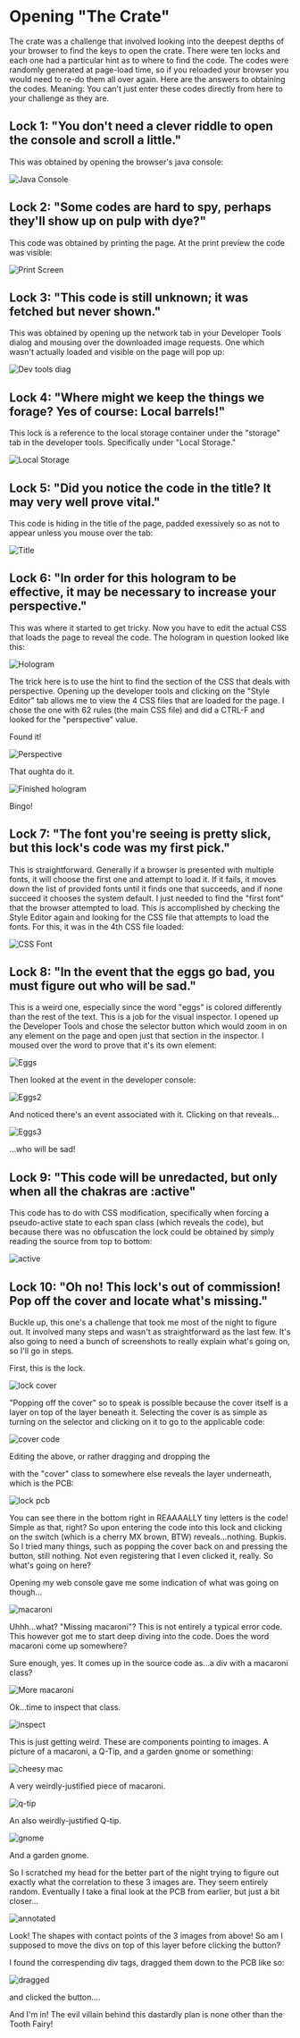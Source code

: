 # Opening "The Crate"

The crate was a challenge that involved looking into the deepest
depths of your browser to find the keys to open the crate. There
were ten locks and each one had a particular hint as to where to
find the code. The codes were randomly generated at page-load
time, so if you reloaded your browser you would need to re-do
them all over again. Here are the answers to obtaining the codes.
Meaning: You can't just enter these codes directly from here to
your challenge as they are.

## Lock 1: "You don't need a clever riddle to open the console and scroll a little."

This was obtained by opening the browser's java console:

![Java Console](../images/hhc-lock1.jpg)

## Lock 2: "Some codes are hard to spy, perhaps they'll show up on pulp with dye?"

This code was obtained by printing the page. At the print preview
the code was visible:

![Print Screen](../images/hhc-lock2.jpg)

## Lock 3: "This code is still unknown; it was fetched but never shown."

This was obtained by opening up the network tab in your Developer Tools dialog and
mousing over the downloaded image requests. One which wasn't actually loaded and
visible on the page will pop up:

![Dev tools diag](../images/hhc-lock3.jpg)

## Lock 4: "Where might we keep the things we forage? Yes of course: Local barrels!"

This lock is a reference to the local storage container under the "storage" tab
in the developer tools. Specifically under "Local Storage."

![Local Storage](../images/hhc-lock4.jpg)

## Lock 5: "Did you notice the code in the title? It may very well prove vital."

This code is hiding in the title of the page, padded exessively so as not to appear
unless you mouse over the tab:

![Title](../images/hhc-lock5.jpg)

## Lock 6: "In order for this hologram to be effective, it may be necessary to increase your perspective."

This was where it started to get tricky. Now you have to edit the actual CSS that
loads the page to reveal the code. The hologram in question looked like this:

![Hologram](../images/hhc-hologram.jpg)

The trick here is to use the hint to find the section of the CSS that deals with
perspective. Opening up the developer tools and clicking on the "Style Editor" tab
allows me to view the 4 CSS files that are loaded for the page. I chose the one
with 62 rules (the main CSS file) and did a CTRL-F and looked for the "perspective"
value.
		
Found it!

![Perspective](../images/hhc-perspective.jpg)

That oughta do it.

![Finished hologram](../images/hhc-hologram2.jpg)

Bingo!

## Lock 7: "The font you're seeing is pretty slick, but this lock's code was my first pick."

This is straightforward. Generally if a browser is presented with multiple fonts,
it will choose the first one and attempt to load it. If it fails, it moves down the
list of provided fonts until it finds one that succeeds, and if none succeed it
chooses the system default. I just needed to find the "first font" that the browser
attempted to load. This is accomplished by checking the Style Editor again and
looking for the CSS file that attempts to load the fonts. For this, it was in the
4th CSS file loaded:

![CSS Font](../images/hhc-lock7.jpg)

## Lock 8: "In the event that the eggs go bad, you must figure out who will be sad."

This is a weird one, especially since the word "eggs" is colored differently than
the rest of the text. This is a job for the visual inspector. I opened up the
Developer Tools and chose the selector button which would zoom in on any element on
the page and open just that section in the inspector. I moused over the word to
prove that it's its own element:

![Eggs](../images/hhc-eggs.jpg)

Then looked at the event in the developer console:

![Eggs2](../images/hhc-eggs2.jpg)

And noticed there's an event associated with it. Clicking on that reveals...

![Eggs3](../images/hhc-eggs3.jpg)

...who will be sad!

## Lock 9: "This code will be unredacted, but only when all the chakras are :active"

This code has to do with CSS modification, specifically when forcing a pseudo-active
state to each span class (which reveals the code), but because there was no
obfuscation the lock could be obtained by simply reading the source from top to bottom:

![active](../images/hhc-lock9.jpg)

## Lock 10: "Oh no! This lock's out of commission! Pop off the cover and locate what's missing."

Buckle up, this one's a challenge that took me most of the night to figure out.
It involved many steps and wasn't as straightforward as the last few. It's also
going to need a bunch of screenshots to really explain what's going on, so I'll
go in steps.
		
First, this is the lock.

![lock cover](../images/hhc-lock10-cover.jpg)

"Popping off the cover" so to speak is possible because the cover itself is a
layer on top of the layer beneath it. Selecting the cover is as simple as
turning on the selector and clicking on it to go to the applicable code:

![cover code](../images/hhc-lock10-cover-code.jpg)

Editing the above, or rather dragging and dropping the <div> with the "cover"
class to somewhere else reveals the layer underneath, which is the PCB:

![lock pcb](../images/hhc-lock10-pcb.jpg)

You can see there in the bottom right in REAAAALLY tiny letters is the code!
Simple as that, right? So upon entering the code into this lock and clicking
on the switch (which is a cherry MX brown, BTW) reveals...nothing. Bupkis. So
I tried many things, such as popping the cover back on and pressing the
button, still nothing. Not even registering that I even clicked it, really.
So what's going on here?
		
Opening my web console gave me some indication of what was going on though...

![macaroni](../images/hhc-mm.jpg)

Uhhh...what? "Missing macaroni"? This is not entirely a typical error code.
This however got me to start deep diving into the code. Does the word
macaroni come up somewhere?
		
Sure enough, yes. It comes up in the source code as…a div with a macaroni
class?

![More macaroni](../images/hhc-macaroni.jpg)

Ok...time to inspect that class.

![inspect](../images/hhc-lock10-classes.jpg)

This is just getting weird. These are components pointing to images. A
picture of a macaroni, a Q-Tip, and a garden gnome or something:

![cheesy mac](../images/hhc-mac.jpg)

A very weirdly-justified piece of macaroni.

![q-tip](../images/hhc-qtip.jpg)

An also weirdly-justified Q-tip.

![gnome](../images/hhc-gnome.jpg)

And a garden gnome.
		
So I scratched my head for the better part of the night trying to figure
out exactly what the correlation to these 3 images are. They seem entirely
random. Eventually I take a final look at the PCB from earlier, but just
a bit closer...

![annotated](../images/hhc-lock10-annotated.jpg)

Look! The shapes with contact points of the 3 images from above! So am I
supposed to move the divs on top of this layer before clicking the button?
		
I found the correspending div tags, dragged them down to the PCB like so:

![dragged](../images/hhc-lock10-dragged.jpg)

and clicked the button….
		
And I'm in! The evil villain behind this dastardly plan is none other than
the Tooth Fairy!
